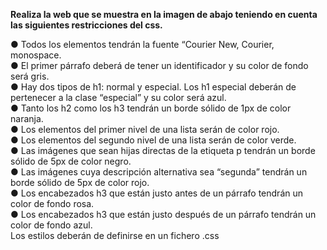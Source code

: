 **Realiza la web que se muestra en la imagen de abajo teniendo en cuenta las siguientes restricciones del css.**  
  
● Todos los elementos tendrán la fuente “Courier New, Courier, monospace.  
● El primer párrafo deberá de tener un identificador y su color de fondo será gris.  
● Hay dos tipos de h1: normal y especial. Los h1 especial deberán de pertenecer a la clase “especial” y su color será azul.  
● Tanto los h2 como los h3 tendrán un borde sólido de 1px de color naranja.  
● Los elementos del primer nivel de una lista serán de color rojo.  
● Los elementos del segundo nivel de una lista serán de color verde.  
● Las imágenes que sean hijas directas de la etiqueta p tendrán un borde sólido de 5px de color negro.  
● Las imágenes cuya descripción alternativa sea “segunda” tendrán un borde sólido de 5px de color rojo.  
● Los encabezados h3 que están justo antes de un párrafo tendrán un color de fondo rosa.  
● Los encabezados h3 que están justo después de un párrafo tendrán un color de fondo azul.  
Los estilos deberán de definirse en un fichero .css  